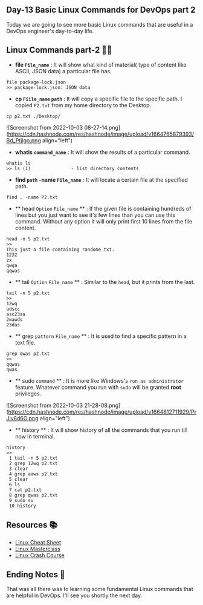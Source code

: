 ## Day-13 Basic Linux Commands for DevOps part 2

Today we are going to see more basic Linux commands that are useful in a DevOps engineer's day-to-day life.

## Linux Commands part-2 👨‍💻

- **file `File_name`** : It will show what kind of material( type of content like ASCII, JSON data) a particular file has.
```
file package-lock.json
>> package-lock.json: JSON data
```
- **cp `Fiile_name` `path`** : It will copy a specific file to the specific path. I copied ``P2.txt`` from my home directory to the Desktop.
```
cp p2.txt ./Desktop/
```

![Screenshot from 2022-10-03 08-27-14.png](https://cdn.hashnode.com/res/hashnode/image/upload/v1664765879393/Bd_Ptjlgo.png align="left")

- **whatis `command_name`** : It will show the results of a particular command.
```
whatis ls
>> ls (1)               - list directory contents
```
- **find `path` -name `File_name`** : It will locate a certain file at the specified path.
```
find . -name P2.txt
```

- ** head `Option` `File_name` ** : If the given file is containing hundreds of lines but you just want to see it's few lines than you can use this command. Without any option it will only print first 10 lines from the file content.

```
head -n 5 p2.txt
>> 
This just a file containing randome txt.
1232
zx
qwqa
qqwas

```
- ** tail  `Option` `File_name` ** : Similar to the `head`, but it prints from the last. 

```
tail -n 5 p2.txt
>>
12wq
adscc
asc23sa
2wawds
23das

```
- ** grep ``pattern`` ``File_name`` ** : It is used to find a specific pattern in a text file.
```
grep qwas p2.txt
>>
qqwas
qwas
```
- ** sudo ``command`` ** : It is more like Windows's ``run as administrator`` feature. Whatever command you run with `sudo` will be granted **root** privileges.


![Screenshot from 2022-10-03 21-28-08.png](https://cdn.hashnode.com/res/hashnode/image/upload/v1664812711929/PrJiv8d6O.png align="left")

- ** history ** : It will show history of all the commands that you run till now in terminal.

```
history
>>
 1 tail -n 5 p2.txt
 2 grep 12wq p2.txt
 3 clear
 4 grep aaws p2.txt
 5 clear
 6 ls
 7 cat p2.txt
 8 grep qwas p2.txt
 9 sudo su
 10 history
```
## Resources 📚
- [Linux Cheat Sheet](https://developers.redhat.com/cheat-sheets/linux-commands-cheat-sheet-old)
- [Linux Masterclass ](https://youtu.be/nRpmRDm-QrQ)
- [Linux Crash Course](https://www.youtube.com/watch?v=ROjZy1WbCIA)

## Ending Notes 👋
That was all there was to learning some fundamental Linux commands that are helpful in DevOps. I'll see you shortly the next day.



